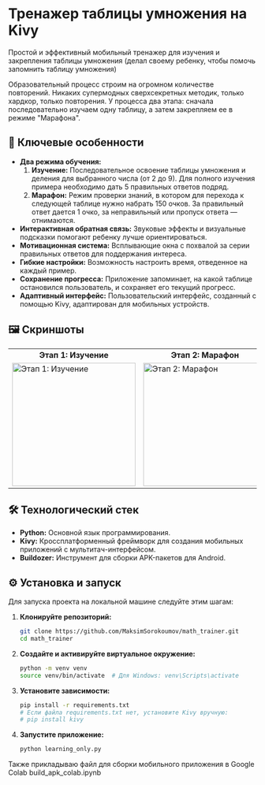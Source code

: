 # Тренажер таблицы умножения на Kivy

Простой и эффективный мобильный тренажер для изучения и закрепления таблицы умножения (делал своему ребенку, чтобы помочь запомнить таблицу умножения)

Образовательный процесс строим на огромном количестве повторений. Никаких супермодных сверхсекретных методик, только хардкор, только повторения. У процесса  два этапа: сначала последовательно изучаем одну таблицу, а затем закрепляем ее в режиме "Марафона".

## 🚀 Ключевые особенности

-   **Два режима обучения:**
    1.  **Изучение:** Последовательное освоение таблицы умножения и деления для выбранного числа (от 2 до 9). Для полного изучения примера необходимо дать 5 правильных ответов подряд.
    2.  **Марафон:** Режим проверки знаний, в котором для перехода к следующей таблице нужно набрать 150 очков. За правильный ответ дается 1 очко, за неправильный или пропуск ответа — отнимаются.
-   **Интерактивная обратная связь:** Звуковые эффекты и визуальные подсказки помогают ребенку лучше ориентироваться.
-   **Мотивационная система:** Всплывающие окна с похвалой за серии правильных ответов для поддержания интереса.
-   **Гибкие настройки:** Возможность настроить время, отведенное на каждый пример.
-   **Сохранение прогресса:** Приложение запоминает, на какой таблице остановился пользователь, и сохраняет его текущий прогресс.
-   **Адаптивный интерфейс:** Пользовательский интерфейс, созданный с помощью Kivy, адаптирован для мобильных устройств.

## 🖼️ Скриншоты

<table>
  <tr>
    <td align="center"><b>Этап 1: Изучение</b></td>
    <td align="center"><b>Этап 2: Марафон</b></td>
    <td align="center"><b>Настройки</b></td>
  </tr>
  <tr>
    <td>
      <!-- Вставьте сюда URL или относительный путь к скриншоту Этапа 1 -->
      <img src="URL_ИЛИ_ПУТЬ_К_СКРИНШОТУ_ЭТАП_1" alt="Этап 1: Изучение" width="250"/>
    </td>
    <td>
      <!-- Вставьте сюда URL или относительный путь к скриншоту Этапа 2 -->
      <img src="URL_ИЛИ_ПУТЬ_К_СКРИНШОТУ_ЭТАП_2" alt="Этап 2: Марафон" width="250"/>
    </td>
    <td>
      <!-- Вставьте сюда URL или относительный путь к скриншоту Настроек -->
      <img src="URL_ИЛИ_ПУТЬ_К_СКРИНШОТУ_НАСТРОЕК" alt="Настройки" width="250"/>
    </td>
  </tr>
</table>

## 🛠️ Технологический стек

-   **Python:** Основной язык программирования.
-   **Kivy:** Кроссплатформенный фреймворк для создания мобильных приложений с мультитач-интерфейсом.
-   **Buildozer:** Инструмент для сборки APK-пакетов для Android.

## ⚙️ Установка и запуск

Для запуска проекта на локальной машине следуйте этим шагам:

1.  **Клонируйте репозиторий:**
    ```bash
    git clone https://github.com/MaksimSorokoumov/math_trainer.git
    cd math_trainer
    ```

2.  **Создайте и активируйте виртуальное окружение:**
    ```bash
    python -m venv venv
    source venv/bin/activate  # Для Windows: venv\Scripts\activate
    ```

3.  **Установите зависимости:**
    ```bash
    pip install -r requirements.txt 
    # Если файла requirements.txt нет, установите Kivy вручную:
    # pip install kivy
    ```

4.  **Запустите приложение:**
    ```bash
    python learning_only.py
    ```

    
Также прикладываю файл для сборки мобильного приложения в Google Colab build_apk_colab.ipynb
